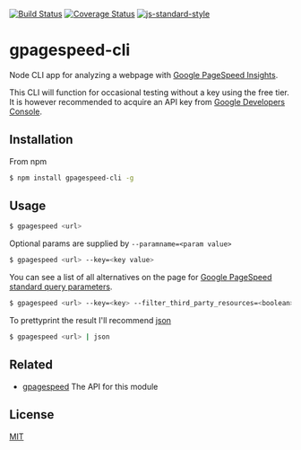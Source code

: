 [![Build Status](https://travis-ci.com/zrrrzzt/gpagespeed-cli.svg?branch=main)](https://travis-ci.com/zrrrzzt/gpagespeed-cli)
[![Coverage Status](https://coveralls.io/repos/zrrrzzt/gpagespeed-cli/badge.svg?branch=main&service=github)](https://coveralls.io/github/zrrrzzt/gpagespeed-cli?branch=main)
[![js-standard-style](https://img.shields.io/badge/code%20style-standard-brightgreen.svg?style=flat)](https://github.com/feross/standard)

# gpagespeed-cli

Node CLI app for analyzing a webpage with [Google PageSpeed Insights](https://developers.google.com/speed/pagespeed/insights/).

This CLI will function for occasional testing without a key using the free tier. 
It is however recommended to acquire an API key from [Google Developers Console](https://console.developers.google.com/).

## Installation

From npm

```sh
$ npm install gpagespeed-cli -g
```

## Usage

```sh
$ gpagespeed <url>
```

Optional params are supplied by ```--paramname=<param value>```

```sh
$ gpagespeed <url> --key=<key value>
```

You can see a list of all alternatives on the page for [Google PageSpeed standard query parameters](https://developers.google.com/speed/docs/insights/v2/reference/pagespeedapi/runpagespeed).

```sh
$ gpagespeed <url> --key=<key> --filter_third_party_resources=<boolean> --locale=<locale> --rule=<rule> --screenshot=<boolean> --strategy=<desktop|mobile>
```

To prettyprint the result I'll recommend [json](https://www.npmjs.com/package/json)

```sh
$ gpagespeed <url> | json
```

## Related

- [gpagespeed](https://github.com/zrrrzzt/gpagespeed) The API for this module

## License

[MIT](LICENSE)
